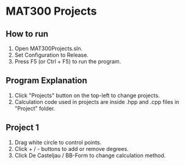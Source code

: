 # MAT300 Projects
 
## How to run
1. Open MAT300Projects.sln.
2. Set Configuration to Release.
3. Press F5 (or Ctrl + F5) to run the program.

## Program Explanation
1. Click "Projects" button on the top-left to change projects.
2. Calculation code used in projects are inside .hpp and .cpp files in "Project" folder.

## Project 1
1. Drag white circle to control points.
2. Click + / - buttons to add or remove degrees.
3. Click De Casteljau / BB-Form to change calculation method.